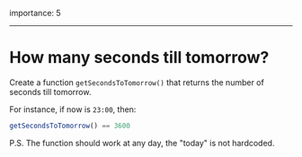 importance: 5

---

# How many seconds till tomorrow?

Create a function `getSecondsToTomorrow()` that returns the number of seconds till tomorrow.

For instance, if now is `23:00`, then:

```js
getSecondsToTomorrow() == 3600
```

P.S. The function should work at any day, the "today" is not hardcoded.
